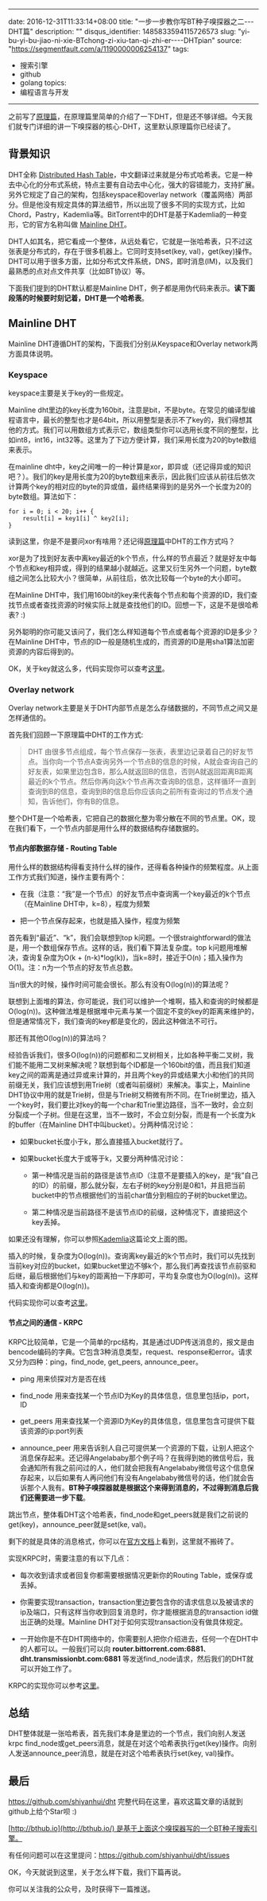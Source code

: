 
---
date: 2016-12-31T11:33:14+08:00
title: "一步一步教你写BT种子嗅探器之二---DHT篇"
description: ""
disqus_identifier: 1485833594115726573
slug: "yi-bu-yi-bu-jiao-ni-xie-BTchong-zi-xiu-tan-qi-zhi-er----DHTpian"
source: "https://segmentfault.com/a/1190000006254137"
tags: 
- 搜索引擎 
- github 
- golang 
topics:
- 编程语言与开发
---

之前写了[原理篇](http://www.jianshu.com/p/5c8e1ef0e0c3)，在原理篇里简单的介绍了一下DHT，但是还不够详细。今天我们就专门详细的讲一下嗅探器的核心-DHT，这里默认原理篇你已经读了。

背景知识
--------

DHT全称 [Distributed Hash
Table](https://en.wikipedia.org/wiki/Distributed_hash_table)，中文翻译过来就是分布式哈希表。它是一种去中心化的分布式系统，特点主要有自动去中心化，强大的容错能力，支持扩展。另外它规定了自己的架构，包括keyspace和overlay
network（覆盖网络）两部分。但是他没有规定具体的算法细节，所以出现了很多不同的实现方式，比如Chord，Pastry，Kademlia等。BitTorrent中的DHT是基于Kademlia的一种变形，它的官方名称叫做
[Mainline DHT](https://en.wikipedia.org/wiki/Mainline_DHT)。

DHT人如其名，把它看成一个整体，从远处看它，它就是一张哈希表，只不过这张表是分布式的，存在于很多机器上。它同时支持set(key,
val)，get(key)操作。DHT可以用于很多方面，比如分布式文件系统，DNS，即时消息(IM)，以及我们最熟悉的点对点文件共享（比如BT协议）等。

下面我们提到的DHT默认都是Mainline
DHT，例子都是用伪代码来表示。**读下面段落的时候要时刻记着，DHT是一个哈希表**。

Mainline DHT
------------

Mainline DHT遵循DHT的架构，下面我们分别从Keyspace和Overlay
network两方面具体说明。

### Keyspace

keyspace主要是关于key的一些规定。

Mainline
dht里边的key长度为160bit，注意是bit，不是byte。在常见的编译型编程语言中，最长的整型也才是64bit，所以用整型是表示不了key的，我们得想其他的方式。我们可以用数组方式表示它，数组类型你可以选用长度不同的整型，比如int8，int16，int32等。这里为了下边方便计算，我们采用长度为20的byte数组来表示。

在mainline
dht中，key之间唯一的一种计算是xor，即异或（还记得异或的知识吧？）。我们的key是用长度为20的byte数组来表示，因此我们应该从前往后依次计算两个key的相对应的byte的异或值，最终结果得到的是另外一个长度为20的byte数组。算法如下：

    ​for i = 0; i < 20; i++ {
    ​    result[i] = key1[i] ^ key2[i];
    ​}

读到这里，你是不是要问xor有啥用？还记得[原理篇](http://www.jianshu.com/p/5c8e1ef0e0c3)中DHT的工作方式吗？

xor是为了找到好友表中离key最近的k个节点，什么样的节点最近？就是好友中每个节点和key相异或，得到的结果越小就越近。这里又衍生另外一个问题，byte数组之间怎么比较大小？很简单，从前往后，依次比较每一个byte的大小即可。

在Mainline
DHT中，我们用160bit的key来代表每个节点和每个资源的ID，我们查找节点或者查找资源的时候实际上就是查找他们的ID。回想一下，这是不是很哈希表?
:)

另外聪明的你可能又该问了，我们怎么样知道每个节点或者每个资源的ID是多少？在Mainline
DHT中，节点的ID一般是随机生成的，而资源的ID是用sha1算法加密资源的内容后得到的。

OK，关于key就这么多，代码实现你可以查考[这里](https://github.com/shiyanhui/dht/blob/master/bitmap.go)。

### Overlay network

Overlay
network主要是关于DHT内部节点是怎么存储数据的，不同节点之间又是怎样通信的。

首先我们回顾一下原理篇中DHT的工作方式:

> DHT
> 由很多节点组成，每个节点保存一张表，表里边记录着自己的好友节点。当你向一个节点A查询另外一个节点B的信息的时候，A就会查询自己的好友表，如果里边包含B，那么A就返回B的信息，否则A就返回距离B距离最近的k个节点。然后你再向这k个节点再次查询B的信息，这样循环一直到查询到B的信息，查询到B的信息后你应该向之前所有查询过的节点发个通知，告诉他们，你有B的信息。

整个DHT是一个哈希表，它把自己的数据化整为零分散在不同的节点里。OK，现在我们看下，一个节点内部是用什么样的数据结构存储数据的。

#### 节点内部数据存储 - Routing Table

用什么样的数据结构得看支持什么样的操作，还得看各种操作的频繁程度。从上面工作方式我们知道，操作主要有两个：

-   在我（注意：“我”是一个节点）的好友节点中查询离一个key最近的k个节点（在Mainline
    DHT中，k=8），程度为频繁

-   把一个节点保存起来，也就是插入操作，程度为频繁

首先看到“最近”、“k”，我们会联想到top
k问题。一个很straightforward的做法是，用一个数组保存节点。这样的话，我们看下算法复杂度。top
k问题用堆解决，查询复杂度为O(k +
(n-k)\*log(k))，当k=8时，接近于O(n)；插入操作为O(1)。注：n为一个节点的好友节点总数。

当n很大的时候，操作时间可能会很长。那么有没有O(log(n))的算法呢？

联想到上面堆的算法，你可能说，我们可以维护一个堆啊，插入和查询的时候都是O(log(n))。这种做法堆是根据堆中元素与某一个固定不变的key的距离来维护的，但是通常情况下，我们查询的key都是变化的，因此这种做法不可行。

那还有其他O(log(n))的算法吗？

经验告诉我们，很多O(log(n))的问题都和二叉树相关，比如各种平衡二叉树，我们能不能用二叉树来解决呢？联想到每个ID都是一个160bit的值，而且我们知道key之间的距离是通过异或来计算的，并且两个key的异或结果大小和他们的共同前缀无关，我们应该想到用Trie树（或者叫前缀树）来解决。事实上，Mainline
DHT协议中用的就是Trie树，但是与Trie树又稍微有所不同。在Trie树里边，插入一个key时，我们要比对key的每一个char和Trie里边路径，当不一致时，会立刻分裂成一个子树。但是在这里，当不一致时，不会立刻分裂，而是有一个长度为k的buffer（在Mainline
DHT中叫bucket）。分两种情况讨论：

-   如果bucket长度小于k，那么直接插入bucket就行了。

-   如果bucket长度大于或等于k，又要分两种情况讨论：

    -   第一种情况是当前的路径是该节点ID（注意不是要插入的key，是“我”自己的ID）的前缀，那么就分裂，左右子树的key分别是0和1，并且把当前bucket中的节点根据他们的当前char值分到相应的子树的bucket里边。

    -   第二种情况是当前路径不是该节点ID的前缀，这种情况下，直接把这个key丢掉。

如果还没有理解，你可以参照[Kademlia](http://www.ic.unicamp.br/~bit/ensino/mo809_1s13/papers/P2P/Kademlia-%20A%20Peer-to-Peer%20Information%20System%20Based%20on%20the%20XOR%20Metric%20.pdf)这篇论文上面的图。

插入的时候，复杂度为O(log(n))。查询离key最近的k个节点时，我们可以先找到当前key对应的bucket，如果bucket里边不够k个，那么我们再查找该节点前驱和后继，最后根据他们与key的距离拍一下序即可，平均复杂度也为O(log(n))。这样插入和查询都是O(log(n))。

代码实现你可以查考[这里](https://github.com/shiyanhui/dht/blob/master/routingtable.go)。

#### 节点之间的通信 - KRPC

KRPC比较简单，它是一个简单的rpc结构，其是通过UDP传送消息的，报文是由bencode编码的字典。它包含3种消息类型，request、response和error。请求又分为四种：ping，find\_node,
get\_peers, announce\_peer。

-   ping 用来侦探对方是否在线

-   find\_node
    用来查找某一个节点ID为Key的具体信息，信息里包括ip，port，ID

-   get\_peers
    用来查找某一个资源ID为Key的具体信息，信息里包含可提供下载该资源的ip:port列表

-   announce\_peer
    用来告诉别人自己可提供某一个资源的下载，让别人把这个消息保存起来。还记得Angelababy那个例子吗？在我得到她的微信号后，我会通知所有我之前问过的人，他们就会把我有Angelababy微信号这个信息保存起来，以后如果有人再问他们有没有Angelababy微信号的话，他们就会告诉那个人我有。**BT种子嗅探器就是根据这个来得到消息的，不过得到消息后我们还需要进一步下载**。

跳出节点，整体看DHT这个哈希表，find\_node和get\_peers就是我们之前说的get(key)，announce\_peer就是set(ke,
val)。

剩下的就是具体的消息格式，你可以在[官方文档](http://www.bittorrent.org/beps/bep_0005.html)上看到，这里就不搬砖了。

实现KRPC时，需要注意的有以下几点：

-   每次收到请求或者回复你都需要根据情况更新你的Routing
    Table，或保存或丢掉。

-   你需要实现transaction，transaction里边要包含你的请求信息以及被请求的ip及端口，只有这样当你收到回复消息时，你才能根据消息的transaction
    id做出正确的处理。Mainline
    DHT对于如何实现transaction没有做具体规定。

-   一开始你是不在DHT网络中的，你需要别人把你介绍进去，任何一个在DHT中的人都可以。一般我们可以向
    **router.bittorrent.com:6881**、 **dht.transmissionbt.com:6881**
    等发送find\_node请求，然后我们的DHT就可以开始工作了。

KRPC的实现你可以参考[这里](https://github.com/shiyanhui/dht/blob/master/krpc.go)。

总结
----

DHT整体就是一张哈希表，首先我们本身是里边的一个节点，我们向别人发送krpc
find\_node或get\_peers消息，就是在对这个哈希表执行get(key)操作。向别人发送announce\_peer消息，就是在对这个哈希表执行set(key,
val)操作。

最后
----

<https://github.com/shiyanhui/dht> 完整代码在这里，喜欢这篇文章的话就到github上给个Star呗
:)

[http://bthub.io](http://bthub.io/) 是基于上面这个嗅探器写的一个BT种子搜索引擎。

有任何问题可以在这里提问：<https://github.com/shiyanhui/dht/issues>

OK，今天就说到这里，关于怎么样下载，我们下篇再说。

你可以关注我的公众号，及时获得下一篇推送。



